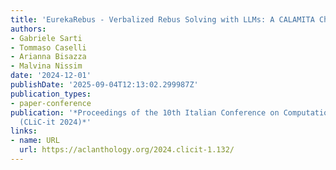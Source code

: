 ```yaml
---
title: 'EurekaRebus - Verbalized Rebus Solving with LLMs: A CALAMITA Challenge'
authors:
- Gabriele Sarti
- Tommaso Caselli
- Arianna Bisazza
- Malvina Nissim
date: '2024-12-01'
publishDate: '2025-09-04T12:13:02.299987Z'
publication_types:
- paper-conference
publication: '*Proceedings of the 10th Italian Conference on Computational Linguistics
  (CLiC-it 2024)*'
links:
- name: URL
  url: https://aclanthology.org/2024.clicit-1.132/
---
```

